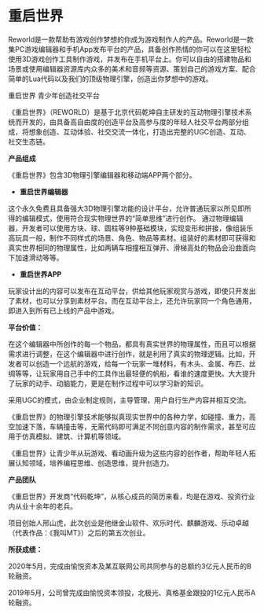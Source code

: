 # 重启世界


Reworld是一款帮助有游戏创作梦想的你成为游戏制作人的产品。Reworld是一款集PC游戏编辑器和手机App发布平台的产品，具备创作热情的你可以在这里轻松使用3D游戏创作工具制作游戏，并发布在手机平台上。你可以自由的搭建物品和场景或使用编辑器资源库内众多的美术和音频等资源、策划自己的游戏方案、配合简单的Lua代码以及我们的顶级物理引擎，创造出你梦想中的游戏。

重启世界   青少年创造社交平台

《重启世界》（REWORLD）是基于北京代码乾坤自主研发的互动物理引擎技术系统而开发的，由具备高自由度的创造平台及高参与度的年轻人社交平台两部分组成，将想象创造、互动体验、社交交流一体化，打造出完整的UGC创造、互动、社交生态链。

**产品组成**

《重启世界》包含3D物理引擎编辑器和移动端APP两个部分。

- **重启世界编辑器**

这个永久免费且具备强大3D物理引擎功能的设计平台，允许普通玩家以所见即所得的编辑模式，使用符合现实物理世界的“简单思维”进行创作。 通过物理编辑器，开发者可以使用方块、球、圆柱等9种基础模块，实现变形和拼接，像组装乐高玩具一般，制作不同样式的场景、角色、物品等素材。组装好的素材即可获得和真实世界相同的物理属性，比如两辆车相撞相互弹开、滑梯高处的物品会沿曲面向下加速滑动等等。 

- **重启世界APP**

玩家设计出的内容可以发布在互动平台，供给其他玩家观赏与游戏，即使只开发出了素材，也可以分享到素材平台。而在互动平台上，还允许玩家同一个角色通用，即进入到所有已上线的产品中游戏。

**平台价值：**

在这个编辑器中所创作的每一个物品，都具有真实世界的物理属性，而且可以根据需求进行调整，在这个编辑器中进行创作，就是利用了真实的物理逻辑。比如，开发者可以创造一个远航的游戏，给每一个玩家一堆材料，有木头、金属、布匹、丝绸等等，让玩家用自己手中的工具作出最轻便的帆船，看谁的速度更快。大大提升了玩家的动手、动脑能力，更是在制作过程中可以学习新的知识。 

采用UGC的模式，由企业制定规则，主导管理，用户自行生产内容并相互交流。 

《重启世界》的物理引擎技术能够拟真现实世界中的各种力学，如碰撞、重力，高空加速下落，车辆撞击等，无需代码即可满足不同创意内容的制作需求，甚至可应用于仿真模拟、建筑、计算机等领域。

《重启世界》让青少年从玩游戏、看动画升级为这些内容的创作者，帮助年轻人拓展认知领域，培养编程思维、创造思维，提升创造力。 

**产品团队**

《重启世界》开发商“代码乾坤”，从核心成员的简历来看，均是在游戏、投资行业内从业十余年的老兵。 

项目创始人邢山虎，此次创业是他继金山软件、欢乐时代、麒麟游戏、乐动卓越（代表作品：《我叫MT》）之后的第五次创业。 

**所获成绩：**

2020年5月，完成由愉悦资本及某互联网公司共同参与的总额约3亿元人民币的B轮融资。 

2019年5月，公司曾完成由愉悦资本领投，北极光、真格基金跟投的1亿元人民币A轮融资。 


